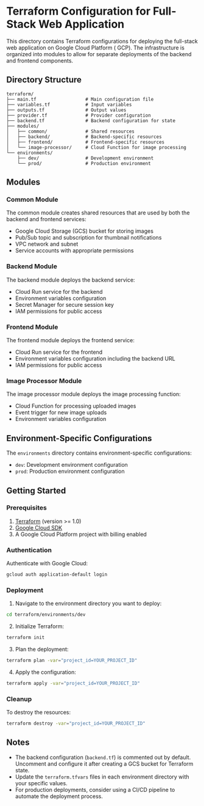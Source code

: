 # Terraform Configuration for Full-Stack Web Application

This directory contains Terraform configurations for deploying the full-stack web application on Google Cloud Platform (
GCP). The infrastructure is organized into modules to allow for separate deployments of the backend and frontend
components.

## Directory Structure

```
terraform/
├── main.tf                  # Main configuration file
├── variables.tf             # Input variables
├── outputs.tf               # Output values
├── provider.tf              # Provider configuration
├── backend.tf               # Backend configuration for state
├── modules/
│   ├── common/              # Shared resources
│   ├── backend/             # Backend-specific resources
│   ├── frontend/            # Frontend-specific resources
│   └── image-processor/     # Cloud Function for image processing
└── environments/
    ├── dev/                 # Development environment
    └── prod/                # Production environment
```

## Modules

### Common Module

The common module creates shared resources that are used by both the backend and frontend services:

- Google Cloud Storage (GCS) bucket for storing images
- Pub/Sub topic and subscription for thumbnail notifications
- VPC network and subnet
- Service accounts with appropriate permissions

### Backend Module

The backend module deploys the backend service:

- Cloud Run service for the backend
- Environment variables configuration
- Secret Manager for secure session key
- IAM permissions for public access

### Frontend Module

The frontend module deploys the frontend service:

- Cloud Run service for the frontend
- Environment variables configuration including the backend URL
- IAM permissions for public access

### Image Processor Module

The image processor module deploys the image processing function:

- Cloud Function for processing uploaded images
- Event trigger for new image uploads
- Environment variables configuration

## Environment-Specific Configurations

The `environments` directory contains environment-specific configurations:

- `dev`: Development environment configuration
- `prod`: Production environment configuration

## Getting Started

### Prerequisites

1. [Terraform](https://www.terraform.io/downloads.html) (version >= 1.0)
2. [Google Cloud SDK](https://cloud.google.com/sdk/docs/install)
3. A Google Cloud Platform project with billing enabled

### Authentication

Authenticate with Google Cloud:

```bash
gcloud auth application-default login
```

### Deployment

1. Navigate to the environment directory you want to deploy:

```bash
cd terraform/environments/dev
```

2. Initialize Terraform:

```bash
terraform init
```

3. Plan the deployment:

```bash
terraform plan -var="project_id=YOUR_PROJECT_ID"
```

4. Apply the configuration:

```bash
terraform apply -var="project_id=YOUR_PROJECT_ID"
```

### Cleanup

To destroy the resources:

```bash
terraform destroy -var="project_id=YOUR_PROJECT_ID"
```

## Notes

- The backend configuration (`backend.tf`) is commented out by default. Uncomment and configure it after creating a GCS
  bucket for Terraform state.
- Update the `terraform.tfvars` files in each environment directory with your specific values.
- For production deployments, consider using a CI/CD pipeline to automate the deployment process.
